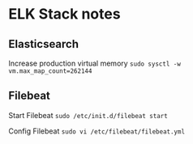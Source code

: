 # ELK Stack notes

## Elasticsearch
Increase production virtual memory 
`sudo sysctl -w vm.max_map_count=262144`

## Filebeat
Start Filebeat
`sudo /etc/init.d/filebeat start`

Config Filebeat
`sudo vi /etc/filebeat/filebeat.yml`
